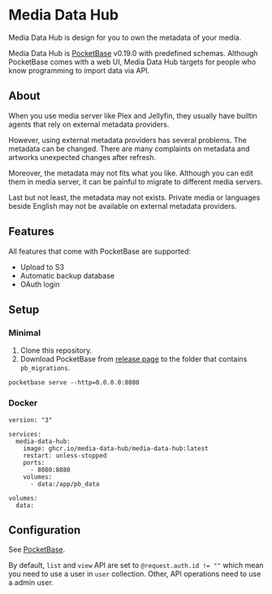 # Media Data Hub

Media Data Hub is design for you to own the metadata of your media.

Media Data Hub is [PocketBase](https://github.com/pocketbase/pocketbase) v0.19.0 with predefined schemas.
Although PocketBase comes with a web UI, Media Data Hub targets for people who know programming to import data via API.

## About

When you use media server like Plex and Jellyfin, they usually have builtin agents that rely on external metadata providers.

However, using external metadata providers has several problems. The metadata can be changed. There are many complaints on metadata and artworks unexpected changes after refresh.

Moreover, the metadata may not fits what you like. Although you can edit them in media server, it can be painful to migrate to different media servers.

Last but not least, the metadata may not exists. Private media or languages beside English may not be available on external metadata providers.

## Features

All features that come with PocketBase are supported:

- Upload to S3
- Automatic backup database
- OAuth login

## Setup

### Minimal

1. Clone this repository.
2. Download PocketBase from [release page](https://github.com/pocketbase/pocketbase/releases) to the folder that contains `pb_migrations`.

```
pocketbase serve --http=0.0.0.0:8080
```

### Docker

```
version: "3"

services:
  media-data-hub:
    image: ghcr.io/media-data-hub/media-data-hub:latest
    restart: unless-stopped
    ports:
      - 8080:8080
    volumes:
      - data:/app/pb_data

volumes:
  data:
```

## Configuration

See [PocketBase](https://pocketbase.io/docs/going-to-production/).

By default, `list` and `view` API are set to `@request.auth.id != ""` which mean you need to use a user in `user` collection.
Other, API operations need to use a admin user.
